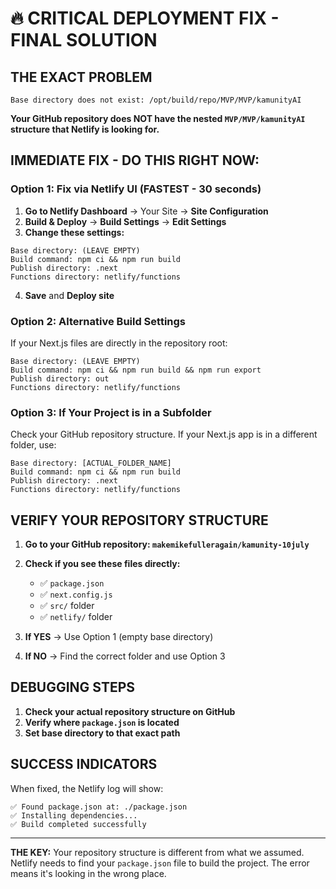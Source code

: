 # 🔥 CRITICAL DEPLOYMENT FIX - FINAL SOLUTION

## THE EXACT PROBLEM
```
Base directory does not exist: /opt/build/repo/MVP/MVP/kamunityAI
```

**Your GitHub repository does NOT have the nested `MVP/MVP/kamunityAI` structure that Netlify is looking for.**

## IMMEDIATE FIX - DO THIS RIGHT NOW:

### Option 1: Fix via Netlify UI (FASTEST - 30 seconds)

1. **Go to Netlify Dashboard** → Your Site → **Site Configuration**
2. **Build & Deploy** → **Build Settings** → **Edit Settings**
3. **Change these settings:**

```
Base directory: (LEAVE EMPTY)
Build command: npm ci && npm run build
Publish directory: .next
Functions directory: netlify/functions
```

4. **Save** and **Deploy site**

### Option 2: Alternative Build Settings

If your Next.js files are directly in the repository root:

```
Base directory: (LEAVE EMPTY)
Build command: npm ci && npm run build && npm run export
Publish directory: out
Functions directory: netlify/functions
```

### Option 3: If Your Project is in a Subfolder

Check your GitHub repository structure. If your Next.js app is in a different folder, use:

```
Base directory: [ACTUAL_FOLDER_NAME]
Build command: npm ci && npm run build
Publish directory: .next
Functions directory: netlify/functions
```

## VERIFY YOUR REPOSITORY STRUCTURE

1. **Go to your GitHub repository: `makemikefulleragain/kamunity-10july`**
2. **Check if you see these files directly:**
   - ✅ `package.json`
   - ✅ `next.config.js`
   - ✅ `src/` folder
   - ✅ `netlify/` folder

3. **If YES** → Use Option 1 (empty base directory)
4. **If NO** → Find the correct folder and use Option 3

## DEBUGGING STEPS

1. **Check your actual repository structure on GitHub**
2. **Verify where `package.json` is located**
3. **Set base directory to that exact path**

## SUCCESS INDICATORS

When fixed, the Netlify log will show:
```
✅ Found package.json at: ./package.json
✅ Installing dependencies...
✅ Build completed successfully
```

---

**THE KEY:** Your repository structure is different from what we assumed. Netlify needs to find your `package.json` file to build the project. The error means it's looking in the wrong place. 